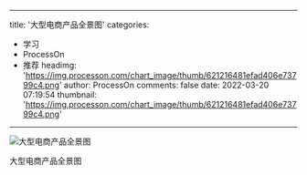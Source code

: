 
---
title: '大型电商产品全景图'
categories: 
 - 学习
 - ProcessOn
 - 推荐
headimg: 'https://img.processon.com/chart_image/thumb/621216481efad406e73799c4.png'
author: ProcessOn
comments: false
date: 2022-03-20 07:19:54
thumbnail: 'https://img.processon.com/chart_image/thumb/621216481efad406e73799c4.png'
---

<div>   
<img class="thumb" alt="大型电商产品全景图" src="https://img.processon.com/chart_image/thumb/621216481efad406e73799c4.png" referrerpolicy="no-referrer">
<p>大型电商产品全景图</p>  
</div>
            